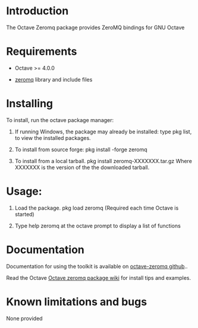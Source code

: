 Introduction
============

The Octave Zeromq package provides ZeroMQ bindings for GNU Octave

Requirements
============

* Octave >= 4.0.0

* [zeromq](https://zeromq.org) library and include files 


Installing
==========

To install, run the octave package manager:

1. If running Windows, the package may already be installed:
   type pkg list, to view the installed packages.

2. To install from source forge:
   pkg install -forge zeromq

3. To install from a local tarball.
   pkg install zeromq-XXXXXXX.tar.gz
   Where XXXXXXX is the version of the the downloaded tarball.

Usage:
======

1. Load the package.
   pkg load zeromq
   (Required each time Octave is started)

2. Type help zeromq at the octave prompt to display a list of functions

Documentation
==============

Documentation for using the toolkit is available on [octave-zeromq github](https://gnu-octave.github.io/octave-audio/functiios)..

Read the Octave [Octave zeromq package wiki](https://wiki.octave.org/Zeromq_package) for install tips and examples.

Known limitations and bugs
==========================

None provided
